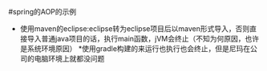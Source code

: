 #spring的AOP的示例
* 使用maven的eclipse:eclipse转为eclipse项目后以maven形式导入，否则直接导入普通java项目的话，执行main函数，jVM会终止（不知为何原因，也许是系统环境原因）
*使用gradle构建的来运行也执行也会终止，但是尼玛在公司的电脑环境上就都没问题

